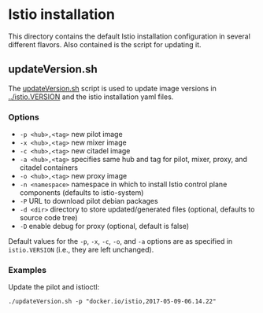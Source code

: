# Istio installation

This directory contains the default Istio installation configuration in several
different flavors. Also contained is the script for updating it.
 
## updateVersion.sh

The [updateVersion.sh](updateVersion.sh) script is used to update image versions in
[../istio.VERSION](../istio.VERSION) and the istio installation yaml files.

### Options

* `-p <hub>,<tag>` new pilot image
* `-x <hub>,<tag>` new mixer image
* `-c <hub>,<tag>` new citadel image
* `-a <hub>,<tag>` specifies same hub and tag for pilot, mixer, proxy, and citadel containers
* `-o <hub>,<tag>` new proxy image
* `-n <namespace>` namespace in which to install Istio control plane components (defaults to istio-system)
* `-P` URL to download pilot debian packages
* `-d <dir>` directory to store updated/generated files (optional, defaults to source code tree)
* `-D` enable debug for proxy (optional, default is false)

Default values for the `-p`, `-x`, `-c`, `-o`, and `-a` options are as specified in `istio.VERSION`
(i.e., they are left unchanged).

### Examples

Update the pilot and istioctl:

```
./updateVersion.sh -p "docker.io/istio,2017-05-09-06.14.22"
```
